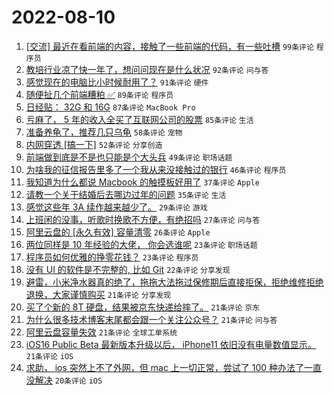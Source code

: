 # 2022-08-10

1. [[交流] 最近在看前端的内容，接触了一些前端的代码，有一些吐槽](https://www.v2ex.com/t/871818) `99条评论` `程序员`
1. [教培行业凉了快一年了，想问问现在是什么状况](https://www.v2ex.com/t/871823) `92条评论` `问与答`
1. [感觉现在的电脑比小时候耐用了？](https://www.v2ex.com/t/871817) `91条评论` `硬件`
1. [随便扯几个前端糟粕 ✅](https://www.v2ex.com/t/871848) `89条评论` `程序员`
1. [日经贴： 32G 和 16G](https://www.v2ex.com/t/871837) `87条评论` `MacBook Pro`
1. [亏麻了， 5 年的收入全买了互联网公司的股票](https://www.v2ex.com/t/871922) `85条评论` `生活`
1. [准备养龟了，推荐几只乌龟](https://www.v2ex.com/t/871881) `58条评论` `宠物`
1. [内网穿透 [搞一下]](https://www.v2ex.com/t/871831) `52条评论` `分享创造`
1. [前端做到底是不是也只能是个大头兵](https://www.v2ex.com/t/871847) `49条评论` `职场话题`
1. [为啥我的征信报告里多了一个我从来没接触过的银行](https://www.v2ex.com/t/871886) `46条评论` `程序员`
1. [我知道为什么都说 Macbook 的触摸板好用了](https://www.v2ex.com/t/872012) `37条评论` `Apple`
1. [请教一个关于结婚后去哪边过年的问题](https://www.v2ex.com/t/872020) `35条评论` `生活`
1. [感觉这些年 3A 续作越来越少了。](https://www.v2ex.com/t/871893) `29条评论` `游戏`
1. [上班闲的没事，听歌时换歌不方便，有绝招吗](https://www.v2ex.com/t/871965) `27条评论` `问与答`
1. [阿里云盘的 [永久有效] 容量清零](https://www.v2ex.com/t/871869) `26条评论` `Apple`
1. [两位同样是 10 年经验的大佬， 你会选谁呢](https://www.v2ex.com/t/871987) `23条评论` `职场话题`
1. [程序员如何优雅的挣零花钱？](https://www.v2ex.com/t/871959) `23条评论` `程序员`
1. [没有 UI 的软件是不完整的, 比如 Git](https://www.v2ex.com/t/871863) `22条评论` `分享发现`
1. [避雷，小米净水器真的绝了，拖拖大法拖过保修期后直接拒保，拒绝维修拒绝退换，大家谨慎购买](https://www.v2ex.com/t/871986) `21条评论` `分享发现`
1. [买了个新的 8T 硬盘，结果被京东快递给摔了。](https://www.v2ex.com/t/871950) `21条评论` `京东`
1. [为什么很多技术博客末尾都会跟一个关注公众号？](https://www.v2ex.com/t/871936) `21条评论` `问与答`
1. [阿里云盘容量失效](https://www.v2ex.com/t/871862) `21条评论` `全球工单系统`
1. [iOS16 Public Beta 最新版本升级以后， iPhone11 依旧没有电量数值显示。](https://www.v2ex.com/t/871854) `21条评论` `iOS`
1. [求助， ios 突然上不了外网，但 mac 上一切正常，尝试了 100 种办法了一直没解决](https://www.v2ex.com/t/871912) `20条评论` `iOS`
